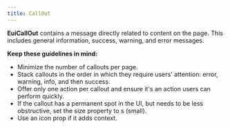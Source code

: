 ```yaml
---
title: CallOut
---
```


<EuiSpacer/>
<EuiPageHeader @pageTitle="Callout"/>

<EuiSpacer />
  <EuiText>
  <p>
   <strong>EuiCallOut</strong> contains a message directly related to content on the page. This includes general information, success, warning, and error messages.</p><p><strong>Keep these guidelines in mind:</strong></p><ul><li>Minimize the number of callouts per page.</li><li>Stack callouts in the order in which they require users' attention: error, warning, info, and then success.</li><li>Offer only one action per callout and ensure it's an action users can perform quickly.</li><li>If the callout has a permanent spot in the UI, but needs to be less obstructive, set the <EuiCode @language="text">size</EuiCode> property to <EuiCode @language=="text">s</EuiCode> (small).</li><li>Use an <EuiCode @language="text">icon</EuiCode> prop if it adds context.</li></ul>
</EuiText>

<EuiHorizontalRule />
